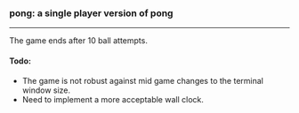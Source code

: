 ### pong: a single player version of pong
---
The game ends after 10 ball attempts.

#### Todo:
- The game is not robust against mid game changes to the terminal window size.
- Need to implement a more acceptable wall clock.

